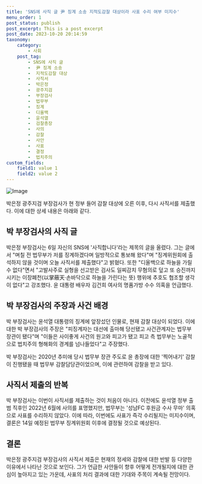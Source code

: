 ```yaml
---
title: 'SNS에 사직 글 尹 징계 소송 지적도감찰 대상이라 사표 수리 여부 미지수'
menu_order: 1
post_status: publish
post_excerpt: This is a post excerpt
post_date: 2023-10-20 20:14:59
taxonomy:
    category:
        - 사회
    post_tag:
        - SNS에 사직 글
        -  尹 징계 소송
        -  지적도감찰 대상
        -  사직서
        -  박은정
        -  광주지검
        -  부장검사
        -  법무부
        -  징계
        -  디올백
        -  윤석열
        -  검찰총장
        -  사의
        -  감찰
        -  사안
        -  사표
        -  결정
        -  법치주의
custom_fields:
    field1: value 1
    field2: value 2
---
```


![Image](https://imgnews.pstatic.net/image/469/2024/02/06/0000784229_001_20240206160001686.jpg?type=w647)


박은정 광주지검 부장검사가 현 정부 들어 감찰 대상에 오른 이후, 다시 사직서를 제출했다. 이에 대한 상세 내용은 아래와 같다.

## 박 부장검사의 사직 글

박은정 부장검사는 6일 자신의 SNS에 '사직합니다'라는 제목의 글을 올렸다. 그는 글에서 "며칠 전 법무부가 저를 징계하겠다며 일방적으로 통보해 왔다"며 "징계위원회에 출석하지 않을 것이며 오늘 사직서를 제출했다"고 밝혔다. 또한 "디올백으로 하늘을 가릴 수 없다"면서 "고발사주로 실형을 선고받은 검사도 일찌감치 무혐의로 덮고 또 승진까지 시키는 이장폐천(以掌蔽天·손바닥으로 하늘을 가린다는 뜻) 행위에 추호도 협조할 생각이 없다"고 강조했다. 윤 대통령 배우자 김건희 여사의 명품가방 수수 의혹을 언급했다.

## 박 부장검사의 주장과 사건 배경

박 부장검사는 윤석열 대통령의 징계에 앞장섰던 인물로, 현재 감찰 대상이 되었다. 이에 대한 박 부장검사의 주장은 "피징계자는 대선에 출마해 당선됐고 사건관계자는 법무부 장관이 됐다"며 "이들은 사이좋게 사건의 원고와 피고가 됐고 피고 측 법무부는 노골적으로 법치주의 형해화의 경계를 넘나들었다"고 주장했다.

박 부장검사는 2020년 추미애 당시 법무부 장관 주도로 윤 총장에 대한 '찍어내기' 감찰이 진행됐을 때 법무부 감찰담당관이었으며, 이에 관련하여 감찰을 받고 있다.

## 사직서 제출의 반복

박 부장검사는 이번이 사직서를 제출하는 것이 처음이 아니다. 이전에도 윤석열 정부 출범 직후인 2022년 6월에 사의를 표명했지만, 법무부는 '성남FC 후원금 수사 무마' 의혹으로 사표를 수리하지 않았다. 이에 따라, 이번에도 사표가 즉각 수리될지는 미지수이며, 결론은 14일 예정된 법무부 징계위원회 이후에 결정될 것으로 예상된다.

## 결론

박은정 광주지검 부장검사의 사직서 제출은 현재의 정세와 감찰에 대한 반발 등 다양한 이유에서 나타난 것으로 보인다. 그가 언급한 사안들이 향후 어떻게 전개될지에 대한 관심이 높아지고 있는 가운데, 사표의 처리 결과에 대한 기대와 주목이 계속될 전망이다.
